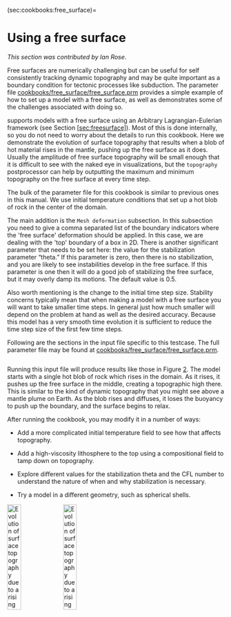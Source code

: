 (sec:cookbooks:free_surface)=
# Using a free surface

*This section was contributed by Ian Rose*.

Free surfaces are numerically challenging but can be useful for self
consistently tracking dynamic topography and may be quite important as a
boundary condition for tectonic processes like subduction. The parameter file
[cookbooks/free_surface/free_surface.prm] provides a simple example of how
to set up a model with a free surface, as well as demonstrates some of the
challenges associated with doing so.

supports models with a free surface using an Arbitrary Lagrangian-Eulerian
framework (see Section [\[sec:freesurface\]][1]). Most of this is done
internally, so you do not need to worry about the details to run this
cookbook. Here we demonstrate the evolution of surface topography that results
when a blob of hot material rises in the mantle, pushing up the free surface
as it does. Usually the amplitude of free surface topography will be small
enough that it is difficult to see with the naked eye in visualizations, but
the `topography` postprocessor can help by outputting the maximum and minimum
topography on the free surface at every time step.

The bulk of the parameter file for this cookbook is similar to previous ones
in this manual. We use initial temperature conditions that set up a hot blob
of rock in the center of the domain.

The main addition is the `Mesh deformation` subsection. In this subsection you
need to give a comma separated list of the boundary indicators where the
'free surface' deformation should be applied. In this case, we are
dealing with the 'top' boundary of a box in 2D. There is another
significant parameter that needs to be set here: the value for the
stabilization parameter &ldquo;theta.&rdquo; If this parameter is zero, then
there is no stabilization, and you are likely to see instabilities develop in
the free surface. If this parameter is one then it will do a good job of
stabilizing the free surface, but it may overly damp its motions. The default
value is 0.5.

Also worth mentioning is the change to the initial time step size. Stability
concerns typically mean that when making a model with a free surface you will
want to take smaller time steps. In general just how much smaller will depend
on the problem at hand as well as the desired accuracy. Because this model has
a very smooth time evolution it is sufficient to reduce the time step size of
the first few time steps.

Following are the sections in the input file specific to this testcase. The
full parameter file may be found at
[cookbooks/free_surface/free_surface.prm].

``` prmfile
```

Running this input file will produce results like those in Figure [2].
The model starts with a single hot blob of rock which rises in the domain. As
it rises, it pushes up the free surface in the middle, creating a topographic
high there. This is similar to the kind of dynamic topography that you might
see above a mantle plume on Earth. As the blob rises and diffuses, it loses
the buoyancy to push up the boundary, and the surface begins to relax.

After running the cookbook, you may modify it in a number of ways:

-   Add a more complicated initial temperature field to see how that affects
    topography.

-   Add a high-viscosity lithosphere to the top using a compositional field to
    tamp down on topography.

-   Explore different values for the stabilization theta and the CFL number to
    understand the nature of when and why stabilization is necessary.

-   Try a model in a different geometry, such as spherical shells.

<img src="cookbooks/free_surface/doc/free_surface_blob.png" title="fig:" id="fig:freesurface" style="height:25.0%" alt="Evolution of surface topography due to a rising blob. On the left is a snapshot of the model setup. The right shows the value of the highest topography in the domain over 18 Myr of model time. The topography peaks at 167 meters after 5.5 Myr. This cookbook may be run with the cookbooks/free_surface/free_surface.prm input file." />
<img src="cookbooks/free_surface/doc/free_surface_topography.png" title="fig:" id="fig:freesurface" style="height:25.0%" alt="Evolution of surface topography due to a rising blob. On the left is a snapshot of the model setup. The right shows the value of the highest topography in the domain over 18 Myr of model time. The topography peaks at 167 meters after 5.5 Myr. This cookbook may be run with the cookbooks/free_surface/free_surface.prm input file." />

  [cookbooks/free_surface/free_surface.prm]: cookbooks/free_surface/free_surface.prm
  [1]: #sec:freesurface
  [2]: #fig:freesurface
